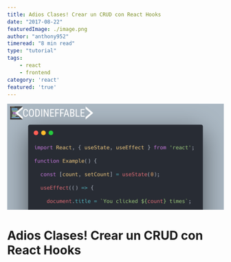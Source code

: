 ```yaml
---
title: Adios Clases! Crear un CRUD con React Hooks
date: "2017-08-22"
featuredImage: ./image.png
author: "anthony952"
timeread: "8 min read"
type: "tutorial"
tags:
    - react
    - frontend
category: 'react'
featured: 'true'
---
```

![Chinese Salty Egg](image.png)
<h1>Adios Clases! Crear un CRUD con React Hooks</h1>



